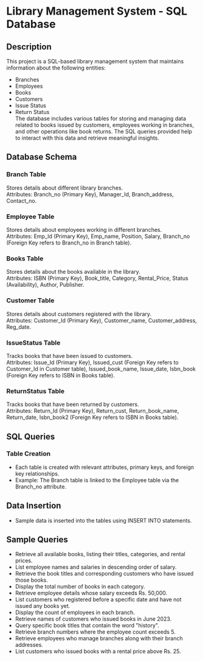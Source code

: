 # Library Management System - SQL Database
## Description
This project is a SQL-based library management system that maintains information about the following entities:

* Branches
* Employees
* Books
* Customers
* Issue Status
* Return Status \
The database includes various tables for storing and managing data related to books issued by customers, employees working in branches, and other operations like book returns. The SQL queries provided help to interact with this data and retrieve meaningful insights.

## Database Schema
### Branch Table
Stores details about different library branches.\
Attributes: Branch_no (Primary Key), Manager_Id, Branch_address, Contact_no.
### Employee Table
Stores details about employees working in different branches.\
Attributes: Emp_Id (Primary Key), Emp_name, Position, Salary, Branch_no (Foreign Key refers to Branch_no in Branch table).
### Books Table
Stores details about the books available in the library.\
Attributes: ISBN (Primary Key), Book_title, Category, Rental_Price, Status (Availability), Author, Publisher.
### Customer Table
Stores details about customers registered with the library.\
Attributes: Customer_Id (Primary Key), Customer_name, Customer_address, Reg_date.
### IssueStatus Table
Tracks books that have been issued to customers.\
Attributes: Issue_Id (Primary Key), Issued_cust (Foreign Key refers to Customer_Id in Customer table), Issued_book_name, Issue_date, Isbn_book (Foreign Key refers to ISBN in Books table).
### ReturnStatus Table
Tracks books that have been returned by customers.\
Attributes: Return_Id (Primary Key), Return_cust, Return_book_name, Return_date, Isbn_book2 (Foreign Key refers to ISBN in Books table).


## SQL Queries
### Table Creation
* Each table is created with relevant attributes, primary keys, and foreign key relationships.
* Example: The Branch table is linked to the Employee table via the Branch_no attribute.
## Data Insertion
* Sample data is inserted into the tables using INSERT INTO statements.
## Sample Queries
* Retrieve all available books, listing their titles, categories, and rental prices.
* List employee names and salaries in descending order of salary.
* Retrieve the book titles and corresponding customers who have issued those books.
* Display the total number of books in each category.
* Retrieve employee details whose salary exceeds Rs. 50,000.
* List customers who registered before a specific date and have not issued any books yet.
* Display the count of employees in each branch.
* Retrieve names of customers who issued books in June 2023.
* Query specific book titles that contain the word "history".
* Retrieve branch numbers where the employee count exceeds 5.
* Retrieve employees who manage branches along with their branch addresses.
* List customers who issued books with a rental price above Rs. 25.


